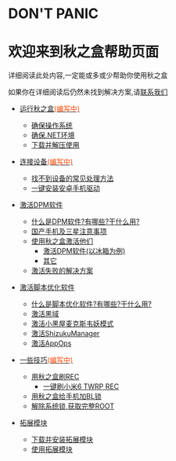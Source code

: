 <style>
    .important{
        color:orangered;
    }
</style>

# DON'T PANIC
# 欢迎来到秋之盒帮助页面 

详细阅读此处内容,一定能或多或少帮助你使用秋之盒

如果你在详细阅读后仍然未找到解决方案,请[联系我们](/about/)
<!-- # 目录 -->

* [运行秋之盒<span class="important">(编写中)</span>](?md=run.md)
    * [确保操作系统](?md=run.md&node=确保操作系统)
    * [确保.NET环境](?md=run.md&node=确保NET环境)
    * [下载并解压使用](?md=run.md&node=下载并解压使用)


* [连接设备<span class="important">(编写中)</span>](?md=connect_device.md)
    * [找不到设备的常见处理方法](?md=connect_device.md&node=找不到设备的常见处理方法)
    * [一键安装安卓手机驱动](?md=connect_device.md&node=一键安装安卓手机驱动)


* [激活DPM软件](?md=dpm.md&node=激活DPM软件)
    * [什么是DPM软件?有哪些?干什么用?](?md=dpm.md&node=什么是dpm软件-有哪些-干什么用)
    * [国产手机及三星注意事项](?md=dpm.md&node=国产手机及三星注意事项)
    * [使用秋之盒激活他们](?md=dpm.md&node=使用秋之盒激活他们)
        * [激活DPM软件(以冰箱为例)](?md=dpm.md&node=激活dpm软件_以冰箱为例)
        * [其它](?md=dpm.md&node=其它)
    * [激活失败的解决方案](?md=dpm.md&node=激活失败的解决方案)


* [激活脚本优化软件](?md=script.md)
    * [什么是脚本优化软件?有哪些?干什么用?](?md=script.md&node=什么是脚本优化软件?有哪些?干什么用?)
    * [激活黑域](?md=script.md&node=激活黑域)
    * [激活小黑屋麦克斯韦妖模式](?md=script.md&node=激活小黑屋麦克斯韦妖模式)
    * [激活ShizukuManager](?md=script.md&node=激活shizukumanager)
    * [激活AppOps](?md=script.md&node=激活appops)


* [一些技巧<span class="important">(编写中)</span>](?md=skills.md)
    * [用秋之盒刷REC](?md=skills.md&node=用秋之盒刷REC)
        * [一键刷小米6 TWRP REC](?md=skills.md&node=一键刷小米6-TWRP-REC)
    * [用秋之盒给手机加BL锁](?md=skills.md&node=用秋之盒给手机加BL锁)
    * [解除系统锁,获取完整ROOT](?md=skills.md&node=解除系统锁,获取完整ROOT)


 * [拓展模块](?md=ext.md)
    * [下载并安装拓展模块](?md=ext.md&node=下载并安装拓展模块)
    * [使用拓展模块](?md=ext.md&node=使用拓展模块)
